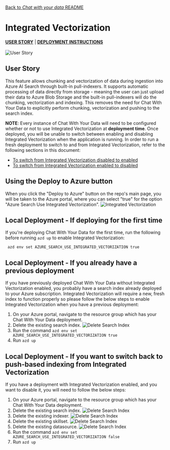 [Back to *Chat with your data* README](../README.md)

# Integrated Vectorization
[**USER STORY**](#user-story) | [**DEPLOYMENT INSTRUCTIONS**](#local-deployment-instructions)
\
\
![User Story](/media/userStory.png)
## User Story
This feature allows chunking and vectorization of data during ingestion into Azure AI Search through built-in pull-indexers. It supports automatic processing of data directly from storage - meaning the user can just upload their data to Azure Blob Storage and the built-in pull-indexers will do the chunking, vectorization and indexing. This removes the need for Chat With Your Data to explicitly perform chunking, vectorization and pushing to the search index.

**NOTE**: Every instance of Chat With Your Data will need to be configured whether or not to use Integrated Vectorization at **deployment time**. Once deployed, you will be unable to switch between enabling and disabling Integrated Vectorization when the application is running. In order to run a fresh deployment to switch to and from Integrated Vectorization, refer to the following sections in this document:

* [To switch from Integrated Vectorization disabled to enabled](#local-deployment---if-you-already-have-a-previous-deployment)
* [To switch from Integrated Vectorization enabled to disabled](#local-deployment---if-you-want-to-switch-back-to-push-based-indexing-from-integrated-vectorization)

## Using the Deploy to Azure button
When you click the "Deploy to Azure" button on the repo's main page, you will be taken to the Azure portal, where you can select "true" for the option "Azure Search Use Integrated Vectorization".
![Integrated Vectorization](/media/azure-search-use-iv.png)


## Local Deployment - If deploying for the first time
If you're deploying Chat With Your Data for the first time, run the following before running `azd up` to enable Integrated Vectorization:

```
 azd env set AZURE_SEARCH_USE_INTEGRATED_VECTORIZATION true
```

## Local Deployment - If you already have a previous deployment
If you have previously deployed Chat With Your Data without Integrated Vectorization enabled, you probably have a search index already deployed to your Azure subscription. Integrated Vectorization will require a new, fresh index to function properly so please follow the below steps to enable Integrated Vectorization when you have a previous deployment:

1. On your Azure portal, navigate to the resource group which has your Chat With Your Data deployment.
1. Delete the existing search index.
![Delete Search Index](/media/delete-search-index.png)
1. Run the command `azd env set AZURE_SEARCH_USE_INTEGRATED_VECTORIZATION true`
1. Run `azd up`


## Local Deployment - If you want to switch back to push-based indexing from Integrated Vectorization
If you have a deployment with Integrated Vectorization enabled, and you want to disable it, you will need to follow the below steps:

1. On your Azure portal, navigate to the resource group which has your Chat With Your Data deployment.
1. Delete the existing search index.
![Delete Search Index](/media/delete-search-index.png)
1. Delete the existing indexer.
![Delete Search Index](/media/delete-search-indexer.png)
1. Delete the existing skillset.
![Delete Search Index](/media/delete-search-skillset.png)
1. Delete the existing datasource.
![Delete Search Index](/media/delete-search-datasource.png)
1. Run the command `azd env set AZURE_SEARCH_USE_INTEGRATED_VECTORIZATION false`
1. Run `azd up`
